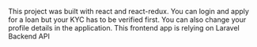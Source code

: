 This project was built with react and react-redux.
You can login and apply for a loan but your KYC has to be verified first.
You can also change your profile details in the application.
This frontend app is relying on Laravel Backend API
